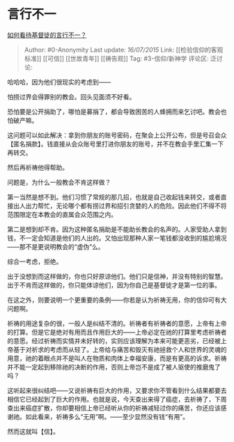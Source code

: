 # 言行不一
[如何看待基督徒的言行不一？](https://www.zhihu.com/question/32192757/answer/55234494)

> Author: #0-Anonymity
> Last update: *16/07/2015*
> Link: [[检验信仰的客观标准]] [[可信]] [[世故青年]] [[祷告观]]
> Tag: #3-信仰/新神学
> 评论区:
> 泛讨论:

哈哈哈，因为他们很现实的考虑到——

怕捞过界会得罪别的教会。回头见面须不好看。

恐怕要是公开捐助了，哪怕是募捐了，都会导致困苦的人蜂拥而来乞讨吧。教会也怕破产嘛。

这问题可以如此解决：拿到你朋友的账号密码，在聚会上公开公布，但是号召会众【匿名捐款】。钱直接从会众账号里打进你朋友的账号，并不在教会手里汇集一下再转交。

然后再祈祷他得帮助。

问题是，为什么一般教会不肯这样做？

第一当然是想不到。他们习惯了常规的那几招，也就是自己收起钱来转交，或者直接出人出力帮忙，无论哪个都有捞过界和招引贪婪的人的危险。因此他们不得不将范围限定在本教会的直属会众范围之内。

第二是想到却不肯。因为这种匿名捐助是不能助长教会的名声的。人家受助人拿到钱，不一定会知道是他们的人出的。又怕出现那种人家一笔钱都没收到的尴尬境况——那不是更说明教会的“虚伪”么。

综合一考虑，拒绝。

出于没想到而这样做的，你也只好原谅他们。他们只是信神，并没有特别的智慧。出于不肯而这样做的，你只能体谅他们，因为你自己是基督徒才是第一位的事。

在这之外，则要说明一个更重要的条例——你若是认为祈祷无用，你的信仰可有大问题啊。

祈祷的用途复杂的很，一般人是纠结不清的。祈祷者有祈祷者的意愿，上帝有上帝的打算。但是它是绝对有用而且作用巨大的——上帝必定在祂的打算里考虑祈祷者的意愿。经过祈祷而实情并未好转的，实则应该理解为本来可能更恶劣，已经被上帝基于对祈求的考虑而从轻了。上帝给与痛苦和毁灭有祂拯救个人和世界的灵魂的用意，祂的着眼点并不是叫人在物质和肉体上幸福安康，而是有更高的诉求。祈祷并不能一定起到移除祂的决断的作用，否则上帝岂不是成了被人驱使的推磨鬼了吗？

这听起来很纠结吧——又说祈祷有巨大的作用，又要求你不管看到什么结果都要去相信它已经起到了巨大的作用。也就是说，今天查出来得了癌症，去祈祷了，下周查出来癌症扩散，你却要相信上帝已经听从你的祈祷减轻过你的痛苦，你还应该感谢祂。如此看来，祈祷多么“无用”啊。——至少显然没有钱“有用”。

然而这就叫【信】。
